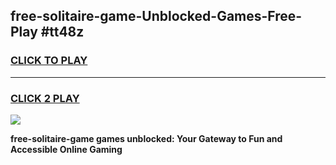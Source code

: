 
## free-solitaire-game-Unblocked-Games-Free-Play #tt48z
<h3>
<a href="https://us.freeplayer.one?title=free-solitaire-game&ref=9M">CLICK TO PLAY</a></h3>
<hr>

<h3>
<a href="https://us.freeplayer.one?title=free-solitaire-game&ref=9M">CLICK 2 PLAY</a>
  
</h3>

<a href="https://us.freeplayer.one?title=free-solitaire-game&ref=9M"><img src="https://clearcache.store/games.png"></a>


**free-solitaire-game games unblocked: Your Gateway to Fun and Accessible Online Gaming**
